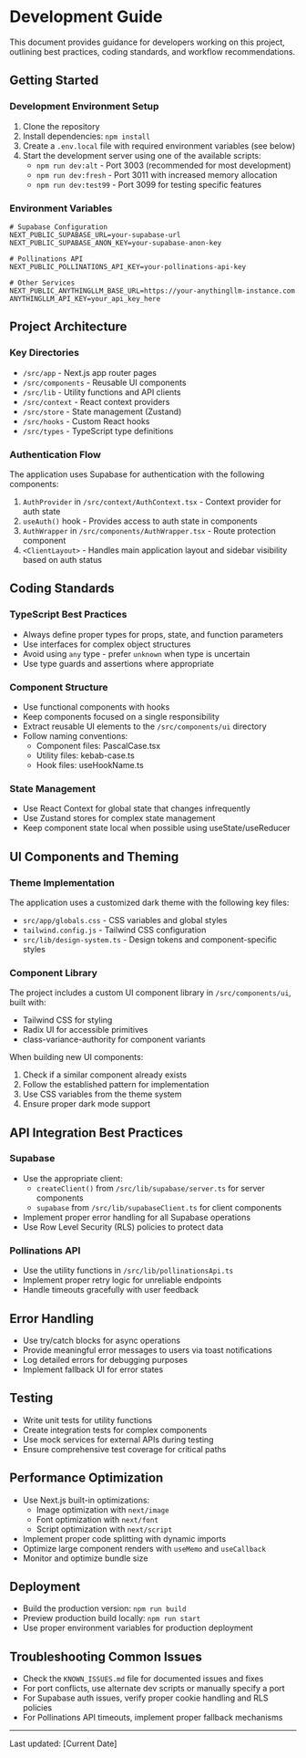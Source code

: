 # Development Guide

This document provides guidance for developers working on this project, outlining best practices, coding standards, and workflow recommendations.

## Getting Started

### Development Environment Setup

1. Clone the repository
2. Install dependencies: `npm install`
3. Create a `.env.local` file with required environment variables (see below)
4. Start the development server using one of the available scripts:
   - `npm run dev:alt` - Port 3003 (recommended for most development)
   - `npm run dev:fresh` - Port 3011 with increased memory allocation
   - `npm run dev:test99` - Port 3099 for testing specific features

### Environment Variables

```
# Supabase Configuration
NEXT_PUBLIC_SUPABASE_URL=your-supabase-url
NEXT_PUBLIC_SUPABASE_ANON_KEY=your-supabase-anon-key

# Pollinations API
NEXT_PUBLIC_POLLINATIONS_API_KEY=your-pollinations-api-key

# Other Services
NEXT_PUBLIC_ANYTHINGLLM_BASE_URL=https://your-anythingllm-instance.com
ANYTHINGLLM_API_KEY=your_api_key_here
```

## Project Architecture

### Key Directories

- `/src/app` - Next.js app router pages
- `/src/components` - Reusable UI components
- `/src/lib` - Utility functions and API clients
- `/src/context` - React context providers
- `/src/store` - State management (Zustand)
- `/src/hooks` - Custom React hooks
- `/src/types` - TypeScript type definitions

### Authentication Flow

The application uses Supabase for authentication with the following components:

1. `AuthProvider` in `/src/context/AuthContext.tsx` - Context provider for auth state
2. `useAuth()` hook - Provides access to auth state in components
3. `AuthWrapper` in `/src/components/AuthWrapper.tsx` - Route protection component
4. `<ClientLayout>` - Handles main application layout and sidebar visibility based on auth status

## Coding Standards

### TypeScript Best Practices

- Always define proper types for props, state, and function parameters
- Use interfaces for complex object structures
- Avoid using `any` type - prefer `unknown` when type is uncertain
- Use type guards and assertions where appropriate

### Component Structure

- Use functional components with hooks
- Keep components focused on a single responsibility
- Extract reusable UI elements to the `/src/components/ui` directory
- Follow naming conventions:
  - Component files: PascalCase.tsx
  - Utility files: kebab-case.ts
  - Hook files: useHookName.ts

### State Management

- Use React Context for global state that changes infrequently
- Use Zustand stores for complex state management
- Keep component state local when possible using useState/useReducer

## UI Components and Theming

### Theme Implementation

The application uses a customized dark theme with the following key files:

- `src/app/globals.css` - CSS variables and global styles
- `tailwind.config.js` - Tailwind CSS configuration
- `src/lib/design-system.ts` - Design tokens and component-specific styles

### Component Library

The project includes a custom UI component library in `/src/components/ui`, built with:

- Tailwind CSS for styling
- Radix UI for accessible primitives
- class-variance-authority for component variants

When building new UI components:
1. Check if a similar component already exists
2. Follow the established pattern for implementation
3. Use CSS variables from the theme system
4. Ensure proper dark mode support

## API Integration Best Practices

### Supabase

- Use the appropriate client:
  - `createClient()` from `/src/lib/supabase/server.ts` for server components
  - `supabase` from `/src/lib/supabaseClient.ts` for client components
- Implement proper error handling for all Supabase operations
- Use Row Level Security (RLS) policies to protect data

### Pollinations API

- Use the utility functions in `/src/lib/pollinationsApi.ts`
- Implement proper retry logic for unreliable endpoints
- Handle timeouts gracefully with user feedback

## Error Handling

- Use try/catch blocks for async operations
- Provide meaningful error messages to users via toast notifications
- Log detailed errors for debugging purposes
- Implement fallback UI for error states

## Testing

- Write unit tests for utility functions
- Create integration tests for complex components
- Use mock services for external APIs during testing
- Ensure comprehensive test coverage for critical paths

## Performance Optimization

- Use Next.js built-in optimizations:
  - Image optimization with `next/image`
  - Font optimization with `next/font`
  - Script optimization with `next/script`
- Implement proper code splitting with dynamic imports
- Optimize large component renders with `useMemo` and `useCallback`
- Monitor and optimize bundle size

## Deployment

- Build the production version: `npm run build`
- Preview production build locally: `npm run start`
- Use proper environment variables for production deployment

## Troubleshooting Common Issues

- Check the `KNOWN_ISSUES.md` file for documented issues and fixes
- For port conflicts, use alternate dev scripts or manually specify a port
- For Supabase auth issues, verify proper cookie handling and RLS policies
- For Pollinations API timeouts, implement proper fallback mechanisms

---

Last updated: [Current Date] 